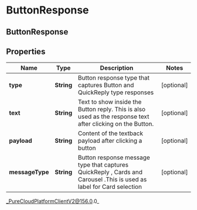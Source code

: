 # ButtonResponse

## ButtonResponse

## Properties

|Name | Type | Description | Notes|
|------------ | ------------- | ------------- | -------------|
| **type** | **String** | Button response type that captures Button and QuickReply type responses | [optional] |
| **text** | **String** | Text to show inside the Button reply. This is also used as the response text after clicking on the Button. | [optional] |
| **payload** | **String** | Content of the textback payload after clicking a button | [optional] |
| **messageType** | **String** | Button response message type that captures QuickReply , Cards and Carousel .This is used  as label for Card selection | [optional] |



_PureCloudPlatformClientV2@156.0.0_
